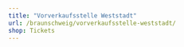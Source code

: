 ```yaml
---
title: "Vorverkaufsstelle Weststadt"
url: /braunschweig/vorverkaufsstelle-weststadt/
shop: Tickets
---
```

